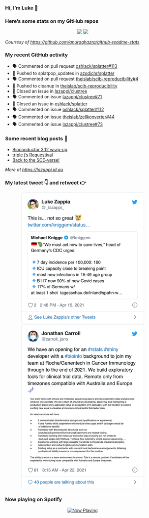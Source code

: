 
<!-- README.md is generated from README.Rmd. Please edit that file -->

### Hi, I’m Luke 👋

<!--
**lazappi/lazappi** is a ✨ _special_ ✨ repository because its `README.md` (this file) appears on your GitHub profile.

Here are some ideas to get you started:

- 🔭 I’m currently working on ...
- 🌱 I’m currently learning ...
- 👯 I’m looking to collaborate on ...
- 🤔 I’m looking for help with ...
- 💬 Ask me about ...
- 📫 How to reach me: ...
- 😄 Pronouns: ...
- ⚡ Fun fact: ...
-->

### Here’s some stats on my GitHub repos

<p align="center">

<img src="https://github-readme-stats.vercel.app/api?username=lazappi&count_private=true&show_icons=true&theme=buefy&hide_title=True">
<img src="https://github-readme-stats.vercel.app/api/top-langs/?username=lazappi&hide=html&theme=buefy&layout=compact">

</p>

*Courtesy of <https://github.com/anuraghazra/github-readme-stats>*

### My recent GitHub activity

  - 🗣 Commented on pull request
    [oshlack/splatter\#113](https://github.com/oshlack/splatter#113)
  - 📨 Pushed to splatpop\_updates in
    [azodichr/splatter](https://github.com/azodichr/splatter)
  - 🗣 Commented on pull request
    [theislab/scib-reproducibility\#4](https://github.com/theislab/scib-reproducibility#4)
  - 📨 Pushed to cleanup in
    [theislab/scib-reproducibility](https://github.com/theislab/scib-reproducibility)
  - 🎊 Closed an issue in
    [lazappi/clustree](https://github.com/lazappi/clustree)
  - 🗣 Commented on issue
    [lazappi/clustree\#71](https://github.com/lazappi/clustree#71)
  - 🎊 Closed an issue in
    [oshlack/splatter](https://github.com/oshlack/splatter)
  - 🗣 Commented on issue
    [oshlack/splatter\#112](https://github.com/oshlack/splatter#112)
  - 🗣 Commented on issue
    [theislab/zellkonverter\#44](https://github.com/theislab/zellkonverter#44)
  - 🗣 Commented on issue
    [lazappi/clustree\#73](https://github.com/lazappi/clustree#73)

### Some recent blog posts 📝

  - [Bioconductor 3.12
    wrap-up](https://lazappi.id.au/post/2020-10-30-bioconductor-3-12-wrap-up/)
  - [triple j’s
    Requestival](https://lazappi.id.au/post/2020-07-11-requestival/)
  - [Back to the
    SCE-verse\!](https://lazappi.id.au/post/2020-05-12-back-to-the-sce-verse/)

*More at <https://lazappi.id.au>*

### My latest tweet 👇 and retweet 👉


<p align="center">

<a href="https://twitter.com/_lazappi_/status/1382707316101890055">
<img src="https://github.com/lazappi/lazappi/raw/master/README_files/figure-gfm/tweets-1.png" width="400">
</a> <a href="https://twitter.com/_lazappi_/status/1385246795102568448">
<img src="https://github.com/lazappi/lazappi/raw/master/README_files/figure-gfm/tweets-2.png" width="400">
</a>

</p>

### Now playing on Spotify

<p align="center">

<a href="https://now-playing-profile.lazappi.vercel.app/now-playing?open">
<img src="https://now-playing-profile.lazappi.vercel.app/now-playing" width="256" height="64" alt="Now Playing">
</a>

</p>
